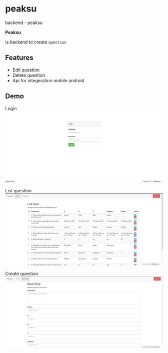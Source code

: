 # peaksu
backend - peaksu 


**Peaksu**

is backend to create `question`

## Features

- Edit question
- Delete question
- Api for integeration mobile android

## Demo

Login
![Image](https://github.com/ghozimahdi/peaksu/blob/master/peaksu/ss1.png)

List question
![Image](https://github.com/ghozimahdi/peaksu/blob/master/peaksu/ss2.png)

Create question
![Image](https://github.com/ghozimahdi/peaksu/blob/master/peaksu/ss3.png)
